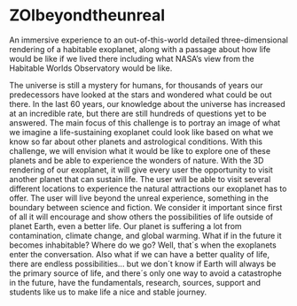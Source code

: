 # ZOIbeyondtheunreal
An immersive experience to an out-of-this-world detailed three-dimensional rendering of a habitable exoplanet, along with a passage about how life would be like if we lived there including what NASA’s view from the Habitable Worlds Observatory would be like. 

The universe is still a mystery for humans, for thousands of years our predecessors have looked at the stars and wondered what could be out there. In the last 60 years, our knowledge about the universe has increased at an incredible rate, but there are still hundreds of questions yet to be answered. The main focus of this challenge is to portray an image of what we imagine a life-sustaining exoplanet could look like based on what we know so far about other planets and astrological conditions. With this challenge, we will envision what it would be like to explore one of these planets and be able to experience the wonders of nature. With the 3D rendering of our exoplanet, it will give every user the opportunity to visit another planet that can sustain life. The user will be able to visit several different locations to experience the natural attractions our exoplanet has to offer. The user will live beyond the unreal experience, something in the boundary between science and fiction. We consider it important since first of all it will encourage and show others the possibilities of life outside of planet Earth, even a better life. Our planet is suffering a lot from contamination, climate change, and global warming. What if in the future it becomes inhabitable? Where do we go? Well, that´s when the exoplanets enter the conversation. Also what if we can have a better quality of life, there are endless possibilities... but we don´t know if Earth will always be the primary source of life, and there´s only one way to avoid a catastrophe in the future, have the fundamentals, research, sources, support and students like us to make life a nice and stable journey.
